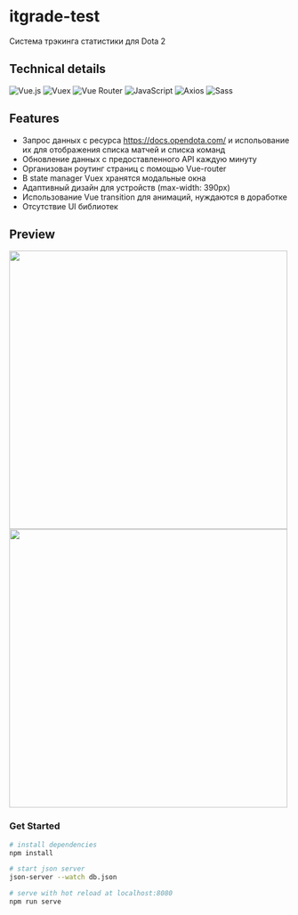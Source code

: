 # itgrade-test
Cистема трэкинга статистики для Dota 2

## Technical details

![Vue.js](https://img.shields.io/badge/Vue.js-35495E?style=for-the-badge&logo=vuedotjs&logoColor=4FC08D)
![Vuex](https://img.shields.io/badge/VueX-35495E?style=for-the-badge&logo=vuedotjs&logoColor=4FC08D)
![Vue Router](https://img.shields.io/badge/VueRouter-35495E?style=for-the-badge&logo=vuedotjs&logoColor=4FC08D)
![JavaScript](https://img.shields.io/badge/JavaScript-323330?style=for-the-badge&logo=javascript&logoColor=F7DF1E)
![Axios](https://img.shields.io/badge/Axios-100000?style=for-the-badge&logo=axios&logoColor=white)
![Sass](https://img.shields.io/badge/Sass-CC6699?style=for-the-badge&logo=sass&logoColor=white)

## Features
* Запрос данных с ресурса https://docs.opendota.com/ и испольование их для отображения списка матчей и списка команд
* Обновление данных с предоставленного API каждую минуту
* Организован роутинг страниц с помощью Vue-router
* В state manager Vuex хранятся модальные окна
* Адаптивный дизайн для устройств (max-width: 390px)
* Использование Vue transition для анимаций, нуждаются в доработке
* Отсутствие UI библиотек


## Preview

<img src="https://user-images.githubusercontent.com/95074782/196023152-29501d04-a902-4102-a9f8-63a88febc56f.gif" height="500px">
<img src="https://user-images.githubusercontent.com/95074782/196023274-4adc660b-2e1f-4634-b8ec-76c48cfd94f6.gif" height="500px">


### Get Started
``` bash
# install dependencies
npm install

# start json server
json-server --watch db.json

# serve with hot reload at localhost:8080
npm run serve

```
